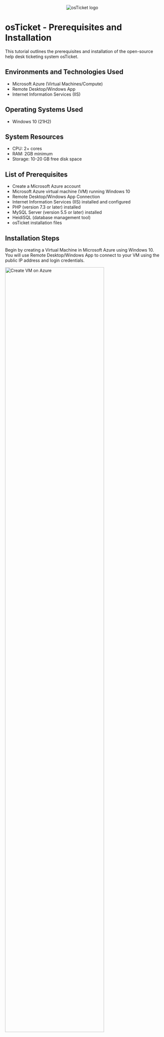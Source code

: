 <p align="center">
<img src="https://i.imgur.com/Clzj7Xs.png" alt="osTicket logo"/>
</p>

<h1>osTicket - Prerequisites and Installation</h1>
This tutorial outlines the prerequisites and installation of the open-source help desk ticketing system osTicket.<br />


<h2>Environments and Technologies Used</h2>

- Microsoft Azure (Virtual Machines/Compute)
- Remote Desktop/Windows App
- Internet Information Services (IIS)

<h2>Operating Systems Used </h2>

- Windows 10</b> (21H2)

<h2>System Resources</h2>  

- CPU: 2+ cores
- RAM: 2GB minimum
- Storage: 10-20 GB free disk space

<h2>List of Prerequisites</h2>

- Create a Microsoft Azure account
- Microsoft Azure virtual machine (VM) running Windows 10 
- Remote Desktop/Windows App Connection
- Internet Information Services (IIS) installed and configured  
- PHP (version 7.3 or later) installed
- MySQL Server (version 5.5 or later) installed
- HeidiSQL (database management tool)  
- osTicket installation files 


<h2>Installation Steps</h2>
<p>
Begin by creating a Virtual Machine in Microsoft Azure using Windows 10. You will use Remote Desktop/Windows App to connect to your VM using the public IP address and login credentials.   
</p>
<p>
<img src="https://i.imgur.com/rI2fQBV.png" height="80%" width="80%" alt="Create VM on Azure"/>
</p>
<br />

<p>
On your VM, you will download the osTicket-installation files and all required components, including IIS with CGI, PHP, the Rewrite module, VC_redist and more.
</p>
<p>
<img src="https://i.imgur.com/tV3XUa0.png" height="80%" width="80%" alt="IIS,WWS with CGI"/>
</p>
<br />

<p>
Next, we will install MySQL, the database that powers osTicket by securely storing all backend data, including customer information and ticketing records. After SQL you should configure PHP manager and assign permissions.
</p>
<p>
<img src="https://i.imgur.com/K06MQd3.png" height="80%" width="80%" alt="Disk Sanitization Steps"/>
</p>
<br />

<p>
Now download the osTicket installation files and move them to your IIS web directory. Then, complete the osTicket setup by accessing it through your web browser. You should be able to finish setup and enable necessary extensions.
</p>
<p>
<img src="https://i.imgur.com/9FoJ5jz.png" height="80%" width="80%" alt="osTicket installer"/>
</p>
<p>
<br />

<p>
You're almost done! Download the HeidiSQL application and connect it to your osTicket database. Congratulations, osTicket is now fully installed and ready to use.
</p>
<p>
<img src="https://i.imgur.com/jKnhGN0.png" height="80%" width="80%" alt="Disk Sanitization Steps"/>
</p>
<p>You are now ready to explore the system, create and assign tickets, complete and resolve tasks, or simply practice as an admin or end user within this powerful ticketing platform.</p>
<br />
